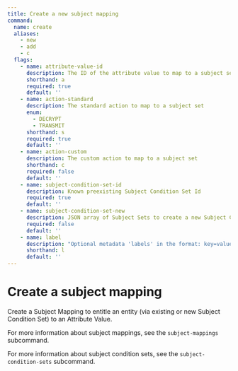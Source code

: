 ```yaml
---
title: Create a new subject mapping
command:
  name: create
  aliases:
    - new
    - add
    - c
  flags:
    - name: attribute-value-id
      description: The ID of the attribute value to map to a subject set
      shorthand: a
      required: true
      default: ''
    - name: action-standard
      description: The standard action to map to a subject set
      enum:
        - DECRYPT
        - TRANSMIT
      shorthand: s
      required: true
      default: ''
    - name: action-custom
      description: The custom action to map to a subject set
      shorthand: c
      required: false
      default: ''
    - name: subject-condition-set-id
      description: Known preexisting Subject Condition Set Id
      required: true
      default: ''
    - name: subject-condition-set-new
      description: JSON array of Subject Sets to create a new Subject Condition Set associated with the created Subject Mapping
      required: false
      default: ''
    - name: label
      description: "Optional metadata 'labels' in the format: key=value"
      shorthand: l
      default: ''
---
```


# Create a subject mapping

Create a Subject Mapping to entitle an entity (via existing or new Subject Condition Set) to an Attribute Value.

For more information about subject mappings, see the `subject-mappings` subcommand. 

For more information about subject condition sets, see the `subject-condition-sets` subcommand.
